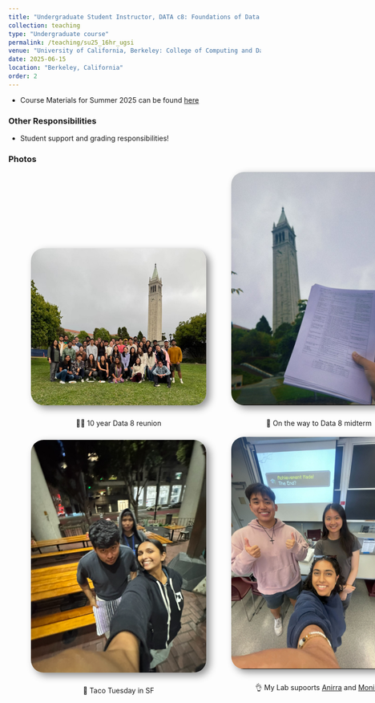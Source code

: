 ```yaml
---
title: "Undergraduate Student Instructor, DATA c8: Foundations of Data Science (Summer 2025)"
collection: teaching
type: "Undergraduate course"
permalink: /teaching/su25_16hr_ugsi
venue: "University of California, Berkeley: College of Computing and Data Science"
date: 2025-06-15
location: "Berkeley, California"
order: 2
---
```


* Course Materials for Summer 2025 can be found <a href = "https://linktr.ee/bingsu25" target = "_blank">here</a>

### Other Responsibilities
* Student support and grading responsibilities!

### Photos
<div style = "display: grid; grid-template-columns: 350px 350px; grid-column-gap: 50px; row-gap: 5px; margin-left: 45px; align-items: end;">
    <div>
        <img style = "width: 350px; border-radius: 25px; margin-bottom: 10px; box-shadow: 7px 6px 15px rgb(0,0,0,0.45);" src = "../images/Teaching/data8reunion.jpeg">
        <div  style = "display: flex; justify-content: center; width = 100%;">
            <p>👩‍🏫 10 year Data 8 reunion</p>
        </div>
    </div>
    <div>
        <img style = "width: 350px; border-radius: 25px; margin-bottom: 10px; box-shadow: 7px 6px 15px rgb(0,0,0,0.45);" src = "../images/Teaching/midterm_su25.jpg">
        <div  style = "display: flex; justify-content: center; width = 100%;">
            <p>📝 On the way to Data 8 midterm</p>
        </div>
    </div>
    <div>
        <img style = "width: 350px; border-radius: 25px; margin-bottom: 10px; box-shadow: 7px 6px 15px rgb(0,0,0,0.45);" src = "../images/Teaching/tt.jpeg">
        <div  style = "display: flex; justify-content: center; width = 100%;">
            <p>🌮 Taco Tuesday in SF</p>
        </div>
    </div>
    <div>
        <img style = "width: 350px; border-radius: 25px; margin-bottom: 10px; box-shadow: 7px 6px 15px rgb(0,0,0,0.45);" src = "../images/Teaching/su25_supports.jpeg">
        <div  style = "display: flex; justify-content: center; width = 100%;">
            <p>👌 My Lab supoorts <a href = "https://www.linkedin.com/in/anirra-kutty/" target = "_blank">Anirra</a> and <a href = "https://www.linkedin.com/in/monicatsai212/" target = "_blank">Monica</a></p>
        </div>
    </div>
</div>

<!--
### Photos
<div style = "display: grid; grid-template-columns: 350px 350px; grid-column-gap: 50px; row-gap: 5px; margin-left: 45px; align-items: end;">
    <div>
        <img style = "width: 350px; border-radius: 25px; margin-bottom: 10px; box-shadow: 7px 6px 15px rgb(0,0,0,0.45);" src = "../images/Teaching/fa24_supports.png">
        <div  style = "display: flex; justify-content: center; width = 100%; ">
            <p>🔬 My lab supports Ishani and Bowie</p>
        </div>
    </div>
    <div>
        <img style = "width: 350px; border-radius: 25px; margin-bottom: 10px; box-shadow: 7px 6px 15px rgb(0,0,0,0.45);" src = "../images/Teaching/banquet.png">
        <div  style = "display: flex; justify-content: center; width = 100%; font-family: Montserrat;">
            <p>🎅 Data 8 Secret Santa</p>
        </div>
    </div>
    <div>
        <img style = "width: 350px; border-radius: 25px; margin-bottom: 10px; box-shadow: 7px 6px 15px rgb(0,0,0,0.45);" src = "../images/Teaching/fa24_tas.png">
        <div  style = "display: flex; justify-content: center; width = 100%; font-family: Montserrat;">
            <p>🏆 Data 8 Banquet </p>
        </div>
    </div>
     <div>
        <img style = "width: 350px; border-radius: 25px; margin-bottom: 10px; box-shadow: 7px 6px 15px rgb(0,0,0,0.45);" src = "../images/Teaching/spotted.png">
        <div  style = "display: flex; justify-content: center; width = 100%; font-family: Montserrat;">
            <p>📸 My Data 8 Superlative</p>
        </div>
    </div>
    <div>
        <img style = "width: 350px; border-radius: 25px; margin-bottom: 10px; box-shadow: 7px 6px 15px rgb(0,0,0,0.45);" src = "../images/Teaching/halloween.png">
        <div  style = "display: flex; justify-content: center; width = 100%; font-family: Montserrat; ">
            <p>🎃 Halloween at Rory's</p>
        </div>
    </div>
    <div>
        <img style = "width: 350px; border-radius: 25px; margin-bottom: 10px; box-shadow: 7px 6px 15px rgb(0,0,0,0.45);" src = "../images/Teaching/WC_WP.png">
        <div  style = "display: flex; justify-content: center; width = 100%; font-family: Montserrat;">
            <p>🚾 K1 Speed Racing!</p>
        </div>
    </div>
</div>
-->